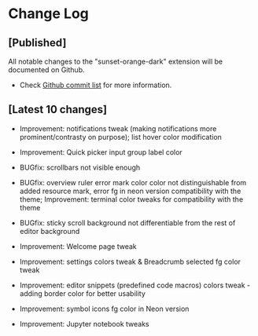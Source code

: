 # Change Log

## [Published]

All notable changes to the "sunset-orange-dark" extension will be documented on Github.

- Check [Github commit list](https://github.com/thekomer/Sunset-orange-VSCode-theme/commits/master) for more information.

## [Latest 10 changes]

- Improvement: notifications tweak (making notifications more prominent/contrasty on purpose); list hover color modification

- Improvement: Quick picker input group label color

- BUGfix: scrollbars not visible enough

- BUGfix: overview ruler error mark color color not distinguishable from added resource mark, error fg in neon version compatibility with the theme; Improvement: terminal color tweaks for compatibility with the theme

- BUGfix: sticky scroll background not differentiable from the rest of editor background

- Improvement: Welcome page tweak

- Improvement: settings colors tweak & Breadcrumb selected fg color tweak

- Improvement: editor snippets (predefined code macros) colors tweak - adding border color for better usability

- Improvement: symbol icons fg color in Neon version

- Improvement: Jupyter notebook tweaks
